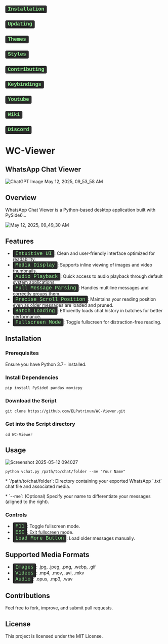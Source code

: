 <!DOCTYPE html>
<html lang="en">
<head>
  <meta charset="UTF-8">
  <meta name="viewport" content="width=device-width, initial-scale=1.0">
  <style>
    kbd {
      font-family: "Courier New", monospace;
      font-size: 16px;
      color: lightgreen;  /* Light green color */
      padding: 0.2em 0.5em;
      background-color: #2a2a2a;
      border-radius: 4px;
    }

    h1, h2, h3 {
      margin-bottom: 10px;
    }
  </style>
  <title>WC-Viewer Documentation</title>
</head>
<body>

  <h1><a href="#installation"><kbd>Installation</kbd></a></h1>
  <h2><a href="#updating"><kbd>Updating</kbd></a></h2>
  <h2><a href="#themes"><kbd>Themes</kbd></a></h2>
  <h2><a href="#styles"><kbd>Styles</kbd></a></h2>
  <h2><a href="CONTRIBUTING.md"><kbd>Contributing</kbd></a></h2>
  <h2><a href="KEYBINDINGS.md"><kbd>Keybindings</kbd></a></h2>
  <h2><a href="https://www.youtube.com/watch?v=2rWqdKU1vu8&list=PLt8rU_ebLsc5yEHUVsAQTqokIBMtx3RFY&index=1"><kbd>Youtube</kbd></a></h2>
  <h2><a href="https://hydeproject.pages.dev/"><kbd>Wiki</kbd></a></h2>
  <h2><a href="https://discord.gg/qWehcFJxPa"><kbd>Discord</kbd></a></h2>

  <h1>WC-Viewer</h1>
  <h2>WhatsApp Chat Viewer</h2>
  <img src="https://github.com/user-attachments/assets/1796ce4c-237e-42c7-9da2-08efc8c4b8ce" alt="ChatGPT Image May 12, 2025, 09_53_58 AM">

  <h2 id="overview">Overview</h2>
  <p>WhatsApp Chat Viewer is a Python-based desktop application built with PySide6...</p>
  <img src="https://github.com/user-attachments/assets/bf8e7c0a-c716-499f-b789-8b01a24aa554" alt="May 12, 2025, 09_49_30 AM">

  <h2 id="features">Features</h2>
  <ul>
    <li><kbd>Intuitive UI</kbd>: Clean and user-friendly interface optimized for readability.</li>
    <li><kbd>Media Display</kbd>: Supports inline viewing of images and video thumbnails.</li>
    <li><kbd>Audio Playback</kbd>: Quick access to audio playback through default system applications.</li>
    <li><kbd>Full Message Parsing</kbd>: Handles multiline messages and correctly groups them.</li>
    <li><kbd>Precise Scroll Position</kbd>: Maintains your reading position even as older messages are loaded and pruned.</li>
    <li><kbd>Batch Loading</kbd>: Efficiently loads chat history in batches for better performance.</li>
    <li><kbd>Fullscreen Mode</kbd>: Toggle fullscreen for distraction-free reading.</li>
  </ul>

  <h2 id="installation">Installation</h2>
  <h3>Prerequisites</h3>
  <p>Ensure you have Python 3.7+ installed.</p>

  <h3>Install Dependencies</h3>
  <pre><code>pip install PySide6 pandas moviepy</code></pre>
  
  <h3>Download the Script</h3>
  <pre><code>git clone https://github.com/ELPatrinum/WC-Viewer.git</code></pre>
  
  <h3>Get into the Script directory</h3>
  <pre><code>cd WC-Viewer</code></pre>

  <h2 id="usage">Usage</h2>
  <img src="https://github.com/user-attachments/assets/4d462c68-638f-4290-8832-ff7607d03153" alt="Screenshot 2025-05-12 094027">
  
  <pre><code>python vchat.py /path/to/chat/folder --me "Your Name"</code></pre>
  <p>* `/path/to/chat/folder`: Directory containing your exported WhatsApp `.txt` chat file and associated media.</p>
  <p>* `--me`: (Optional) Specify your name to differentiate your messages (aligned to the right).</p>

  <h3>Controls</h3>
  <ul>
    <li><kbd>F11</kbd>: Toggle fullscreen mode.</li>
    <li><kbd>ESC</kbd>: Exit fullscreen mode.</li>
    <li><kbd>Load More Button</kbd>: Load older messages manually.</li>
  </ul>

  <h2>Supported Media Formats</h2>
  <ul>
    <li><kbd>Images</kbd>: .jpg, .jpeg, .png, .webp, .gif</li>
    <li><kbd>Videos</kbd>: .mp4, .mov, .avi, .mkv</li>
    <li><kbd>Audio</kbd>: .opus, .mp3, .wav</li>
  </ul>

  <h2>Contributions</h2>
  <p>Feel free to fork, improve, and submit pull requests.</p>

  <h2>License</h2>
  <p>This project is licensed under the MIT License.</p>

</body>
</html>

